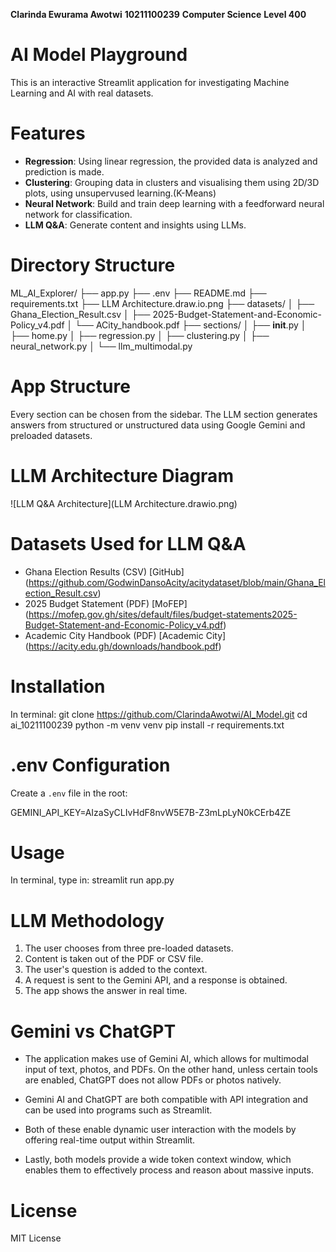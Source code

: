 
**Clarinda Ewurama Awotwi** 
**10211100239** 
**Computer Science**
**Level 400**



# AI Model Playground

This is an interactive Streamlit application for investigating Machine Learning and AI with real datasets. 



# Features

- **Regression**: Using linear regression, the provided data is analyzed and prediction is made.
- **Clustering**: Grouping data in clusters and visualising them using 2D/3D plots, using unsupervused learning.(K-Means)
- **Neural Network**: Build and train deep learning with a feedforward neural network for classification.
- **LLM Q&A**: Generate content and insights using LLMs.



# Directory Structure

ML_AI_Explorer/
├── app.py
├── .env
├── README.md
├── requirements.txt
├── LLM Architecture.draw.io.png
├── datasets/
│   ├── Ghana_Election_Result.csv
│   ├── 2025-Budget-Statement-and-Economic-Policy_v4.pdf
│   └── ACity_handbook.pdf
├── sections/
│   ├── __init__.py
│   ├── home.py
│   ├── regression.py
│   ├── clustering.py
│   ├── neural_network.py
│   └── llm_multimodal.py


# App Structure

Every section can be chosen from the sidebar. The LLM section generates answers from structured or unstructured data using Google Gemini and preloaded datasets.

# LLM Architecture Diagram

![LLM Q&A Architecture](LLM Architecture.drawio.png)



# Datasets Used for LLM Q&A

- Ghana Election Results (CSV) [GitHub]
(https://github.com/GodwinDansoAcity/acitydataset/blob/main/Ghana_Election_Result.csv)
- 2025 Budget Statement (PDF) [MoFEP]
(https://mofep.gov.gh/sites/default/files/budget-statements2025-Budget-Statement-and-Economic-Policy_v4.pdf)
- Academic City Handbook (PDF) [Academic City]
(https://acity.edu.gh/downloads/handbook.pdf) 



# Installation

In terminal:
git clone https://github.com/ClarindaAwotwi/AI_Model.git
cd ai_10211100239
python -m venv venv
pip install -r requirements.txt



# .env Configuration

Create a `.env` file in the root:

GEMINI_API_KEY=AIzaSyCLIvHdF8nvW5E7B-Z3mLpLyN0kCErb4ZE




# Usage

In terminal, type in:
streamlit run app.py



# LLM Methodology

1. The user chooses from three pre-loaded datasets.
2. Content is taken out of the PDF or CSV file.
3. The user's question is added to the context.
4. A request is sent to the Gemini API, and a response is obtained.
5. The app shows the answer in real time.



# Gemini vs ChatGPT

- The application makes use of Gemini AI, which allows for multimodal input of text, photos, and PDFs. On the other hand, unless certain tools are enabled, ChatGPT does not allow PDFs or photos natively.

- Gemini AI and ChatGPT are both compatible with API integration and can be used into programs such as Streamlit.

- Both of these enable dynamic user interaction with the models by offering real-time output within Streamlit.

- Lastly, both models provide a wide token context window, which enables them to effectively process and reason about massive inputs.



# License

MIT License


